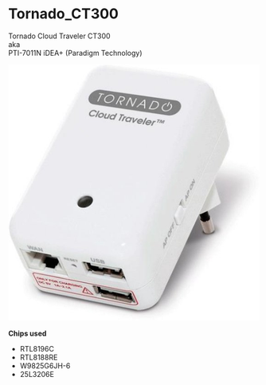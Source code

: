 # Tornado_CT300
Tornado Cloud Traveler CT300  
aka  
PTI-7011N iDEA+ (Paradigm Technology)  


![Image](pictures/image.jpg)

**Chips used**  
* RTL8196C
* RTL8188RE
* W9825G6JH-6
* 25L3206E

